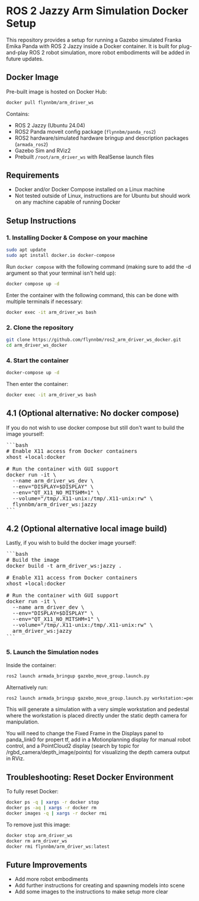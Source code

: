 # ROS 2 Jazzy Arm Simulation Docker Setup

This repository provides a setup for running a Gazebo simulated Franka Emika Panda with ROS 2 Jazzy inside a Docker container. It is built for plug-and-play ROS 2 robot simulation, more robot embodiments will be added in future updates.

## Docker Image

Pre-built image is hosted on Docker Hub:

```bash
docker pull flynnbm/arm_driver_ws
```

Contains:

- ROS 2 Jazzy (Ubuntu 24.04)
- ROS2 Panda moveit config package (`flynnbm/panda_ros2`)
- ROS2 hardware/simulated hardware bringup and description packages (`armada_ros2`)
- Gazebo Sim and RViz2
- Prebuilt `/root/arm_driver_ws` with RealSense launch files

## Requirements

- Docker and/or Docker Compose installed on a Linux machine
- Not tested outside of Linux, instructions are for Ubuntu but should work on any machine capable of running Docker

## Setup Instructions

### 1. Installing Docker & Compose on your machine

```bash
sudo apt update
sudo apt install docker.io docker-compose
```

Run `docker compose` with the following command (making sure to add the -d argument so that your terminal isn't held up):

```bash
docker compose up -d
```

Enter the container with the following command, this can be done with multiple terminals if necessary:

```bash
docker exec -it arm_driver_ws bash
```

### 2. Clone the repository

```bash
git clone https://github.com/flynnbm/ros2_arm_driver_ws_docker.git
cd arm_driver_ws_docker
```

### 4. Start the container

```bash
docker-compose up -d
```

Then enter the container:

```bash
docker exec -it arm_driver_ws bash
```

## 4.1 (Optional alternative: No docker compose)
If you do not wish to use docker compose but still don't want to build the image yourself:

<pre>```bash
# Enable X11 access from Docker containers
xhost +local:docker

# Run the container with GUI support
docker run -it \
  --name arm_driver_ws_dev \
  --env="DISPLAY=$DISPLAY" \
  --env="QT_X11_NO_MITSHM=1" \
  --volume="/tmp/.X11-unix:/tmp/.X11-unix:rw" \
  flynnbm/arm_driver_ws:jazzy
```</pre>

## 4.2  (Optional alternative local image build)
Lastly, if you wish to build the docker image yourself:

<pre>```bash
# Build the image
docker build -t arm_driver_ws:jazzy .

# Enable X11 access from Docker containers
xhost +local:docker

# Run the container with GUI support
docker run -it \
  --name arm_driver_dev \
  --env="DISPLAY=$DISPLAY" \
  --env="QT_X11_NO_MITSHM=1" \
  --volume="/tmp/.X11-unix:/tmp/.X11-unix:rw" \
  arm_driver_ws:jazzy
```</pre>

### 5. Launch the Simulation nodes

Inside the container:

```bash
ros2 launch armada_bringup gazebo_move_group.launch.py
```

Alternatively run:
```bash
ros2 launch armada_bringup gazebo_move_group.launch.py workstation:=pedestal_workstation
```

This will generate a simulation with a very simple workstation and pedestal where the workstation is placed directly under the static depth camera for manipulation.

You will need to change the Fixed Frame in the Displays panel to panda_link0 for propert tf, add in a Motionplanning display for manual robot control, and a PointCloud2 display (search by topic for /rgbd_camera/depth_image/points) for visualizing the depth camera output in RViz.

## Troubleshooting: Reset Docker Environment

To fully reset Docker:

```bash
docker ps -q | xargs -r docker stop
docker ps -aq | xargs -r docker rm
docker images -q | xargs -r docker rmi
```

To remove just this image:

```bash
docker stop arm_driver_ws
docker rm arm_driver_ws
docker rmi flynnbm/arm_driver_ws:latest
```

## Future Improvements

- Add more robot embodiments
- Add further instructions for creating and spawning models into scene
- Add some images to the instructions to make setup more clear
